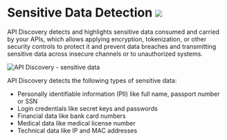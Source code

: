 # Sensitive Data Detection <a href="../../about-wallarm/subscription-plans/#waap-and-advanced-api-security"><img src="../../images/api-security-tag.svg" style="border: none;"></a>

API Discovery detects and highlights sensitive data consumed and carried by your APIs, which allows applying encryption, tokenization, or other security controls to protect it and prevent data breaches and transmitting sensitive data across insecure channels or to unauthorized systems.

![API Discovery - sensitive data](../images/about-wallarm-waf/api-discovery-2.0/api-discovery-sensitive-data.png)

<!--You get Wallarm's sensitive data detection ready-to-use with the comprehensive default configuration. It is also highly customizable: you can fine-tune the existing detection process and extend it with your own data types to detect.

## Detection by default

By default, -->API Discovery detects the following types of sensitive data:

* Personally identifiable information (PII) like full name, passport number or SSN
* Login credentials like secret keys and passwords
* Financial data like bank card numbers
* Medical data like medical license number
* Technical data like IP and MAC addresses

<!--In Wallarm Console, go to **API Discovery** → **Configure API Discovery** → **Sensitive data** to check the list of default [sensitive data patterns](#customizing-sensitive-data-detection) provided for each of listed types.

## Customizing sensitive data detection

To make sensitive data detection fully comply with your company's specific needs and industry-specific regulations such as GDPR, HIPAA, PCI DSS, etc., API Discovery provides the ability to fine-tune the detection process.

Customization empowers you to meet your company's unique data protection obligations. Additionally, if any proprietary or specialized sensitive data elements are presented in your data flows, you will benefit from the ability to define custom regular expressions for their precise identification.

Sensitive data detection is configured with the set **sensitive data patterns** - each pattern defines specific sensitive data and settings for its search. API Discovery goes with the set of default patterns. You can modify default patterns and add your own in Wallarm Console → **API Discovery** → **Configure API Discovery** → **Sensitive data**.

You can modify or disable the default (out-of-box) patterns and quickly restore them to initial settings if necessary. Your own patterns can be created, modified, disabled and deleted at any moment.

**Confidence scores**

You can use patterns and context words to configure your sensitive data detection. Choose the confidence scores from `0.1` to `1.0` for your patterns and context words to specify how confident you are that matching this expression or the presence of the string or word next to the sensitive data means the presence of sensitive data. Use appropriate scores to detect more real entities and produce fewer false positives.

The sensitive data is detected if score threshold of `0.3` is reached or exceeded: the context word scores are summed up, from the patterns the biggest is taken. See examples below for better understanding.

You should adjust confidence scores after trying them on actual traffic data.

**Pattern-based detection**

Use a regular expression in [PCRE](https://www.pcre.org/) format to match the expected sensitive data value. When you use a regular expression, detection becomes much more precise. You can use several patterns with different scores. If any is matched, the sensitive data is detected.

Patterns are suitable for fixed-length tokens, IDs, and URIs.

**Context words**

Wallarm looks at the words around the suspected sensitive data that match the pattern. If any of the context words is found, it boosts the resulting confidence score. The context can come from URL path, query parameter name, JSON keys, and other parameters next to it.

![API Discovery – Settings - Sensitive data](../images/about-wallarm-waf/api-discovery/api-discovery-settings-sd.png)

For example, on the picture above, the sensitive data will be detected:

* Immediately if the match to `JWT` or `AWS access key ID` pattern is found.
* If the match to `AWS key (weak)` is found, by itself it will not result "yes" (score of `0.1` is below threshold of `0.3`).
* But with the context words `access` (`0.1`) and `api` (`0.1`) the sum becomes `0.3` and sensitive data is detected.
* If we mark `auth` as mandatory, the situation changes: in absence of `auth`, scores of presented `access` and `api` will be ignored and cannot boost the pattern's score.

**Context word only-based detection**

If you specify context words without patterns, Wallarm decides on sensitive data presence based on the presence of the words. The more the confidence scores sum, the more likely the parameter will be marked as having your described sensitive data.

For some context-only searches, it is necessary to declare some words as **mandatory**: if the mandatory word is not presented in the value's context, the parameter does not contain sensitive data.

Example: personal_name

Context words:

* name
* first
* middle

We must match `middle_name,` but not `name` or `middle`. So, we set a score for `name` to `0.1` so we will not match `name`. But we must give `middle` a big score of `0.5` because "middle_name" is a strong combination.

To prevent us from detecting "middle" without `name,` we mark `name` as mandatory for an entity. If `name` is not found, no sensitive data is detected.

![API Discovery – Settings - Sensitive data - Creating custom pattern](../images/about-wallarm-waf/api-discovery/api-discovery-settings-sd-own-pattern.png)-->
